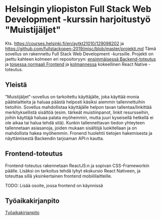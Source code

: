 # Helsingin yliopiston Full Stack Web Development -kurssin harjoitustyö "Muistijäljet"

Kts. https://courses.helsinki.fi/en/aytkt21010/129098202 ja https://github.com/fullstackopen-2019/misc/blob/master/projekti.md
Tämä sovellus on rakennettu Full Stack Web Development -kurssille. Projekti on jaettu kahteen kolmeen eri repositoryyn: [ensimmäisessä Backend-toteutus](https://github.com/minzen/fullstack_harjoitustyo_backend) ja [toisessa normaali Frontend](https://github.com/minzen/fullstack_harjoitustyo_frontend) ja [kolmannessa](https://github.com/minzen/fullstackharjoitustyoreactnative) kokeellinen React Native -toteutus.

## Yleistä

"Muistijäljet"-sovellus on tarkoitettu käyttäjälle, joka käyttää monia päätelaitteita ja haluaa päästä helposti käsiksi aiemmin tallennettuihin tietoihin. Sovellus mahdollistaa käyttäjälle helpon tavan tallentaa/linkittää merkityksellistä sisältöä (esim. tärkeät muistiinpanot, linkit resursseihin, joihin käyttäjä haluaa palata myöhemmin, mutta juuri kyseisellä hetkellä ei ole aikaa tai halua tehdä sitä). Kunkin tallennettavan tiedon yhteyteen tallennetaan asiasanoja, joiden mukaan sisältöjä luokitellaan ja on mahdollista hakea myöhemmin. Fronend huolehtii tietojen hakemisesta ja näyttämisestä Backendin tarjoaman API:n kautta.

## Frontend-toteutus

Frontend-toteutus rakennetaan ReactJS:n ja sopivan CSS-Frameworkin päälle. Lisäksi on tarkoitus tehdä lyhyt ekskursio React Nativeen, ja toteuttaa sillä yksinkertainen frontend mobiililaitteille.

TODO: Lisää osoite, jossa frontend on käynnissä

## Työaikakirjanpito

[Työaikakirjanpito](https://github.com/minzen/fullstack_harjoitustyo_backend/blob/master/tyokirjanpito.md)
